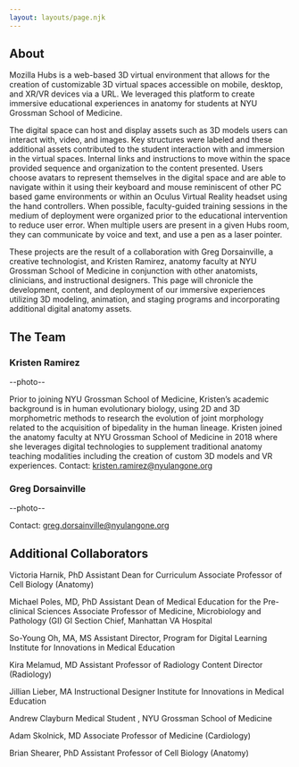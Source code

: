 ```yaml
---
layout: layouts/page.njk
---
```


## About
Mozilla Hubs is a web-based 3D virtual environment that allows for the creation of customizable 3D virtual spaces accessible on mobile, desktop, and XR/VR devices via a URL. We leveraged this platform to create immersive educational experiences in anatomy for students at NYU Grossman School of Medicine. 

The digital space can host and display assets such as 3D models users can interact with, video, and images. Key structures were labeled and these additional assets contributed to the student interaction with and immersion in the virtual spaces. Internal links and instructions to move within the space provided sequence and organization to the content presented. Users choose avatars to represent themselves in the digital space and are able to navigate within it using their keyboard and mouse reminiscent of other PC based game environments or within an Oculus Virtual Reality headset using the hand controllers. When possible, faculty-guided training sessions in the medium of deployment were organized prior to the educational intervention to reduce user error. When multiple users are present in a given Hubs room, they can communicate by voice and text, and use a pen as a laser pointer. 

These projects are the result of a collaboration with Greg Dorsainville, a creative technologist, and Kristen Ramirez, anatomy faculty at NYU Grossman School of Medicine in conjunction with other anatomists, clinicians, and instructional designers. This page will chronicle the development, content, and deployment of our immersive experiences utilizing 3D modeling, animation, and staging programs and incorporating additional digital anatomy assets. 


## The Team

### Kristen Ramirez
--photo--

Prior to joining NYU Grossman School of Medicine, Kristen’s academic background is in human evolutionary biology, using 2D and 3D morphometric methods to research the evolution of joint morphology related to the acquisition of bipedality in the human lineage. Kristen joined the anatomy faculty at NYU Grossman School of Medicine in 2018 where she leverages digital technologies to supplement traditional anatomy teaching modalities including the creation of custom 3D models and VR experiences. 
Contact: kristen.ramirez@nyulangone.org



### Greg Dorsainville
--photo--



Contact: greg.dorsainville@nyulangone.org


## Additional Collaborators

Victoria Harnik, PhD
Assistant Dean for Curriculum 
Associate Professor of Cell Biology (Anatomy)

Michael Poles, MD, PhD
Assistant Dean of Medical Education for the Pre-clinical Sciences
Associate Professor of Medicine, Microbiology and Pathology (GI)
GI Section Chief, Manhattan VA Hospital

So-Young Oh, MA, MS
Assistant Director, Program for Digital Learning
Institute for Innovations in Medical Education

Kira Melamud, MD
Assistant Professor of Radiology
Content Director (Radiology)

Jillian Lieber, MA
Instructional Designer
Institute for Innovations in Medical Education

Andrew Clayburn
Medical Student , NYU Grossman School of Medicine

Adam Skolnick, MD
Associate Professor of Medicine (Cardiology)

Brian Shearer, PhD
Assistant Professor of Cell Biology (Anatomy)



